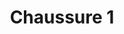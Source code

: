 ---
title: "Chaussure 1"
id: 0101
price: 44.90
desc: Chaussures en cuir et toile
matiere: [cuir, toile]
couleur: [blanc, bleu]
pointures: 36 37 38 39 40
---